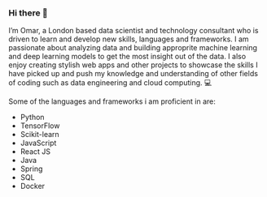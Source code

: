### Hi there 👋

<!--
**OmarKarame/OmarKarame** is a ✨ _special_ ✨ repository because its `README.md` (this file) appears on your GitHub profile.

Here are some ideas to get you started:

- 🔭 I’m currently working on ...
- 🌱 I’m currently learning ...
- 👯 I’m looking to collaborate on ...
- 🤔 I’m looking for help with ...
- 💬 Ask me about ...
- 📫 How to reach me: ...
- 😄 Pronouns: ...
- ⚡ Fun fact: ...
-->

I’m Omar, a London based data scientist and technology consultant who is driven to learn and develop new skills, languages and frameworks. I am passionate about analyzing data and building approprite machine learning and deep learning models to get the most insight out of the data. I also enjoy creating stylish web apps and other projects to showcase the skills I have picked up and push my knowledge and understanding of other fields of coding such as data engineering and cloud computing. 💻

Some of the languages and frameworks i am proficient in are:

- Python
- TensorFlow
- Scikit-learn
- JavaScript
- React JS
- Java
- Spring
- SQL
- Docker



